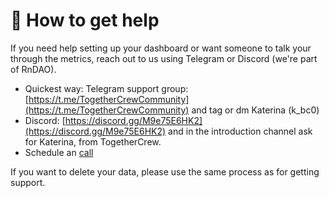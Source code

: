 # 🚁 How to get help

If you need help setting up your dashboard or want someone to talk your through the metrics, reach out to us using Telegram or Discord (we're part of RnDAO).

* Quickest way: Telegram support group: [https://t.me/TogetherCrewCommunity](https://t.me/TogetherCrewCommunity) and tag or dm Katerina (k\_bc0)
* Discord: [https://discord.gg/M9e75E6HK2](https://discord.gg/M9e75E6HK2) and in the introduction channel ask for Katerina, from TogetherCrew.&#x20;
* Schedule an [call](https://cal.com/katerina-bohle-carbonell-wvtw5a/tconboarding)



If you want to delete your data, please use the same process as for getting support.&#x20;
